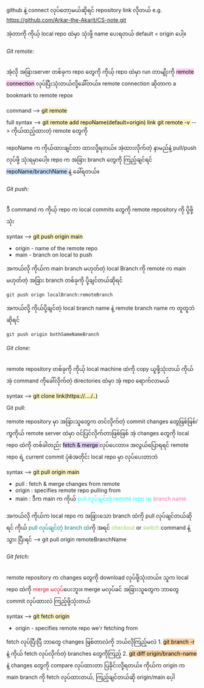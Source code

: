 
github နဲ့ connect လုပ်တော့မယ်ဆိုရင် repository link လိုတယ်
e.g. https://github.com/Arkar-the-Akarit/CS-note.git

အဲ့တာကို ကိုယ့် local repo ထဲမှာ သုံးဖို့ name ပေးရတယ် default = origin ပေါ့။

###### Git remote:

အဲ့လို အခြားserver တစ်ခုက repo တွေကို ကိုယ့် repo ထဲမှာ run တာမျိုးကို <mark style="background: #FFB8EBA6;">remote connection</mark> လုပ်ပြီးသုံးတယ်လို့ခေါ််တယ်။ remote connection ဆိုတာက a bookmark to remote repo။

command --> <mark style="background: #FFF3A3A6;">git remote </mark> 


full syntax --> <mark style="background: #FFF3A3A6;">git remote add repoName(default=origin) link</mark>
				<mark style="background: #FFF3A3A6;">git remote -v </mark>--> ကိုယ်ထည့်ထားတဲ့ remote တွေကို 

repoName က ကိုယ်ထားချင်တာ ထားလို့ရတယ်။ အဲ့ထားလိုက်တဲ့ နာမည်နဲ့ pull/push လုပ်ဖို့ သုံးရမှာပေါ့။ repo က အခြား branch တွေကို ကြည့်ချင်ရင် <mark style="background: #ADCCFFA6;">repoName/branchName </mark> နဲ့  ခေါ်ရတယ်။ 

###### Git push:

ဒီ command က ကိုယ့် repo က local commits တွေကို remote repository ကို ပို့ဖို့သုံး

syntax --> <mark style="background: #FFF3A3A6;">git push origin main</mark>

- origin - name of the remote repo
- main - branch on local to push

အကယ်လို ကိုယ်က main branch မဟုတ်တဲ့ local Branch ကို remote က main မဟုတ်တဲ့ အခြား branch တစ်ခုကို ပို့ချင်တယ်ဆိုရင်
```
git push orign localBranch:remoteBranch
```

အကယ်လို့ ကိုယ်ပို့ချင်တဲ့ local branch name နဲ့ remote branch name က တူတူဘဲဆိုရင်
```
git push origin bothSameNameBranch
```

###### Git clone:

remote repository တစ်ခုကို ကိုယ့် local machine ထဲကို copy ယူဖို့သုံးတယ်
ကိုယ်အဲ့ command ကိုခေါ်လိုက်တဲ့ directories ထဲမှာ အဲ့ repo ရောက်လာမယ်

syntax --> <mark style="background: #FFF3A3A6;">git clone link(https://..../..)</mark> 

Git pull:

remote repository မှာ အခြားသူတွေက တင်လိုက်တဲ့ commit changes တွေဖြစ်ဖြစ်/ကွကိုယ် remote server ထဲမှာ ဝင်ပြင်လိုက်တာဖြစ်ဖြစ် အဲ့ changes တွေကို local repo ထဲကို တစ်ခါတည်း <mark style="background: #D2B3FFA6;"> fetch & merge </mark> လုပ်ပေးတာ။ 
အလွယ်ပြောရရင် remote repo ရဲ့ current commit ပုံစံအတိုင်း local repo မှာ လုပ်ပေးတာဘဲ

syntax --> <mark style="background: #FFF3A3A6;">git pull origin main </mark>
- pull : fetch & merge changes from remote
- origin : specifies remote repo pulling from
- main : ဒီက main က ကိုယ် <span style="color:rgb(0, 255, 255)">pull လုပ်ချင်တဲ့ remote repo က</span> <span style="color:rgb(255, 105, 180)">branch name</span>

အကယ်လို ကိုယ်က local repo က အခြားသော branch ထဲကို pull လုပ်ချင်တယ်ဆိုရင် ကိုယ် <span style="color:rgb(0, 128, 128)">pull လုပ်ချင်တဲ့ branch ထဲ</span>ကို အရင်<span style="color:rgb(146, 208, 80)"> checkout</span> or<span style="color:rgb(146, 208, 80)"> switch</span> command နဲ့သွား 
ပြီးရင် --> git pull origin remoteBranchName

###### Git fetch:

remote repository က changes တွေကို download လုပ်ဖို့သုံးတယ်။ သူက local repo ထဲကို <span style="color:rgb(220, 20, 60)">merge မလုပ်</span>ပေးဘူး။ merge မလုပ်ခင် အခြားသူတွေက ဘာတွေ commit လုပ်ထားလဲ ကြည့်ဖို့သုံးတယ်

syntax --> <mark style="background: #FFF3A3A6;"> git fetch origin </mark>
- origin - specifies remote repo we'r fetching from

fetch လုပ်ပြီးပြီ ဘာတွေ changes ဖြစ်တာလဲကို ဘယ်လိုကြည့်မလဲ
	1. <mark style="background: #FFB86CA6;">git branch -r</mark> နဲ့ ကိုယ် fetch လုပ်လိုက်တဲ့ branches တွေကိုကြည့်
	2. <mark style="background: #FFB86CA6;">git diff origin/branch-name </mark>နဲ့ changes တွေကို compare လုပ်ထားတာ ပြခိုင်းလို့ရတယ်။ ကိုယ်က origin က main branch ကို fetch လုပ်ထားတယ်, ကြည့်ချင်တယ်ဆို origin/main ပေ့ါ
